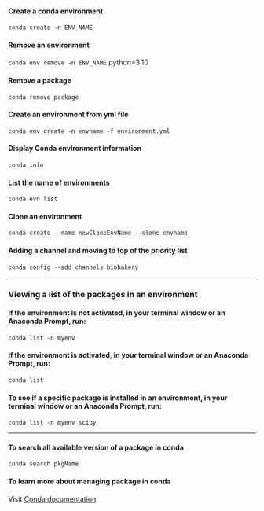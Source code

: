 #### Create a conda environment
`conda create -n ENV_NAME`


#### Remove an environment
`conda env remove -n ENV_NAME` python=3.10

#### Remove a package
`conda remove package`


#### Create an environment from yml file
`conda env create -n envname -f environment.yml`


#### Display Conda environment information
`conda info`


#### List the name of environments
`conda evn list`


#### Clone an environment
`conda create --name newCloneEnvName --clone envname`

#### Adding a channel and moving to top of the priority list
`conda config --add channels biobakery`

--------------

### Viewing a list of the packages in an environment
#### If the environment is not activated, in your terminal window or an Anaconda Prompt, run:
`conda list -n myenv`


#### If the environment is activated, in your terminal window or an Anaconda Prompt, run:
`conda list`


#### To see if a specific package is installed in an environment, in your terminal window or an Anaconda Prompt, run:
`conda list -n myenv scipy`

----------
#### To search all available version of a package in conda
`conda search pkgName`




#### To learn more about managing package in conda
Visit [Conda documentation](https://docs.conda.io/projects/conda/en/latest/user-guide/tasks/manage-pkgs.html)
